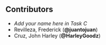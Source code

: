 ## Contributors

- _Add your name here in Task C_
- Revilleza, Frederick (**@juantojuan**)
- Cruz, John Harley (**@HarleyGoodz**)